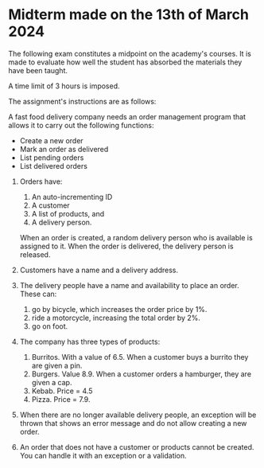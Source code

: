 # Midterm made on the 13th of March 2024
The following exam constitutes a midpoint on the academy's courses. It is made to evaluate how well the student has absorbed the materials they have been taught.

A time limit of 3 hours is imposed.

The assignment's instructions are as follows:

A fast food delivery company needs an order management program that allows it to carry out the
following functions:

- Create a new order
- Mark an order as delivered
- List pending orders
- List delivered orders

1. Orders have:
   1. An auto-incrementing ID
   2. A customer
   3. A list of products, and 
   4. A delivery person.
   
   When an order is created, a random delivery person who is available is assigned to it.
   When the order is delivered, the delivery person is released.

2. Customers have a name and a delivery address.

3. The delivery people have a name and availability to place an order. These can:
   1. go by bicycle, which increases the order price by 1%.
   2. ride a motorcycle, increasing the total order by 2%.
   3. go on foot.

4. The company has three types of products:
   1. Burritos. With a value of 6.5. When a customer buys a burrito they are given a pin.
   2. Burgers. Value 8.9. When a customer orders a hamburger, they are given a cap.
   3. Kebab. Price = 4.5
   4. Pizza. Price = 7.9.

5. When there are no longer available delivery people, an exception will be thrown that shows an error message
and do not allow creating a new order.
6. An order that does not have a customer or products cannot be created. You can handle it with an exception or a validation.